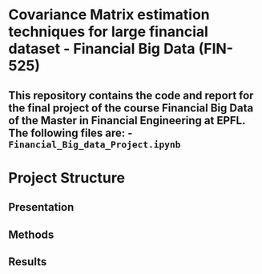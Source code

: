 # Covariance Matrix estimation techniques for large financial dataset - Financial Big Data (FIN-525)
This repository contains the code and report for the final project of the course Financial Big Data of the Master in Financial Engineering at EPFL. The following files are:
-`Financial_Big_data_Project.ipynb`
-

# Project Structure
## Presentation

## Methods


## Results
